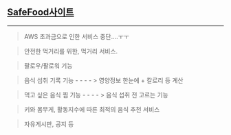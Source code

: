 ## <a href="http://13.124.11.210:8080/SafeFood/detail.sf?code=1">SafeFood사이트<a>



---

> AWS 초과금으로 인한 서비스 중단....ㅜㅜ

> 안전한 먹거리를 위한, 먹거리 서비스.

> 팔로우/팔로워 기능

> 음식 섭취 기록 기능 - - - - > 영양정보 한눈에 + 칼로리 등 계산

> 먹고 싶은 음식 찜 기능 - - - - > 음식 섭취 전 고르는 기능

> 키와 몸무게, 활동지수에 따른 최적의 음식 추천 서비스

> 자유게시판, 공지 등

